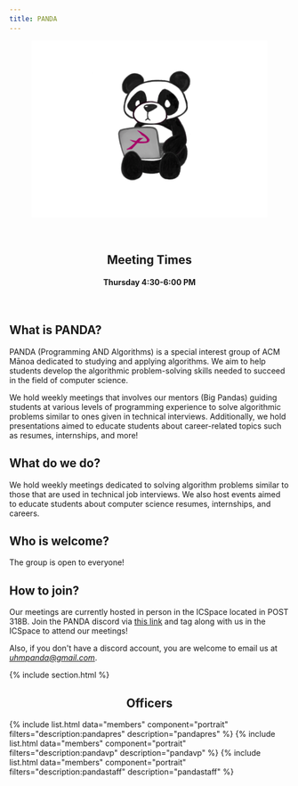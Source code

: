 ```yaml
---
title: PANDA
---
```


<center>
	<figure class="full">
	  <img src="../images/panda/Panda.png" title="Panda Logo" alt="Panda Logo">
	</figure>
</center>
<br>

<center>
	<h2>Meeting Times</h2>
	<h4>Thursday 4:30-6:00 PM</h4>
</center>

<br>

## What is PANDA?

PANDA (Programming AND Algorithms) is a special interest group of ACM Mānoa dedicated to studying and applying algorithms. We aim to help students develop the algorithmic problem-solving skills needed to succeed in the field of computer science.

We hold weekly meetings that involves our mentors (Big Pandas) guiding students at various levels of programming experience to solve algorithmic problems similar to ones given in technical interviews. Additionally, we hold presentations aimed to educate students about career-related topics such as resumes, internships, and more!

## What do we do?

We hold weekly meetings dedicated to solving algorithm problems similar to those that are used in technical job interviews. We also host events aimed to educate students about computer science resumes, internships, and careers.

## Who is welcome?

The group is open to everyone!

## How to join?

Our meetings are currently hosted in person in the ICSpace located in POST 318B. Join the PANDA discord via [this link](https://discord.gg/naDnBZ5) and tag along with us in the ICSpace to attend our meetings!

Also, if you don't have a discord account, you are welcome to email us at *uhmpanda@gmail.com*.

{% include section.html %}

<center>
	<h2>Officers</h2>
</center>

{% include list.html data="members" component="portrait" filters="description:pandapres" description="pandapres" %}
{% include list.html data="members" component="portrait" filters="description:pandavp" description="pandavp" %}
{% include list.html data="members" component="portrait" filters="description:pandastaff" description="pandastaff" %}
